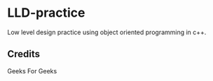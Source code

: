 # LLD-practice

Low level design practice using object oriented programming in c++.

## Credits
Geeks For Geeks